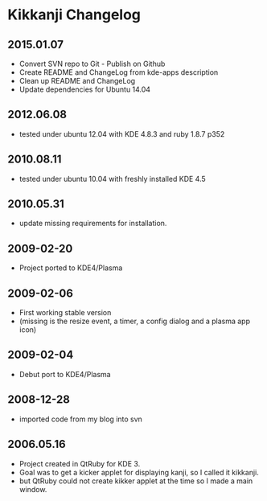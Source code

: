 # Kikkanji Changelog
## 2015.01.07
 - Convert SVN repo to Git - Publish on Github
 - Create README and ChangeLog from kde-apps description
 - Clean up README and ChangeLog
 - Update dependencies for Ubuntu 14.04

## 2012.06.08
 - tested under ubuntu 12.04 with KDE 4.8.3 and ruby 1.8.7 p352

## 2010.08.11
 - tested under ubuntu 10.04 with freshly installed KDE 4.5

## 2010.05.31
 - update missing requirements for installation.

## 2009-02-20
 - Project ported to KDE4/Plasma

## 2009-02-06
 - First working stable version
 - (missing is the resize event, a timer, a config dialog and a plasma app icon)

## 2009-02-04
 - Debut port to KDE4/Plasma

## 2008-12-28
 - imported code from my blog into svn

## 2006.05.16
 - Project created in QtRuby for KDE 3.
 - Goal was to get a kicker applet for displaying kanji, so I called it kikkanji.
 - but QtRuby could not create kikker applet at the time so I made a main window.
